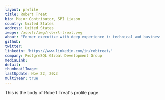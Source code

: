 ```yaml
---
layout: profile
title: Robert Treat
bio: Major Contributor, SPI Liason
country: United States
address: United States
image: /assets/img/robert-treat.png
about: "Former executive with deep experience in technical and business operations. Open Source advocate. Entrepreneurially inclined. Investor & personal finance enthusiast."
github: 
twitter:
linkedin: "https://www.linkedin.com/in/robtreat/"
company: PostgreSQL Global Development Group
mediaLink:
detail: 
thumbnailImage:
lastUpdate: Nov 22, 2023
multiYear: true
---
```


This is the body of Robert Treat's profile page.
